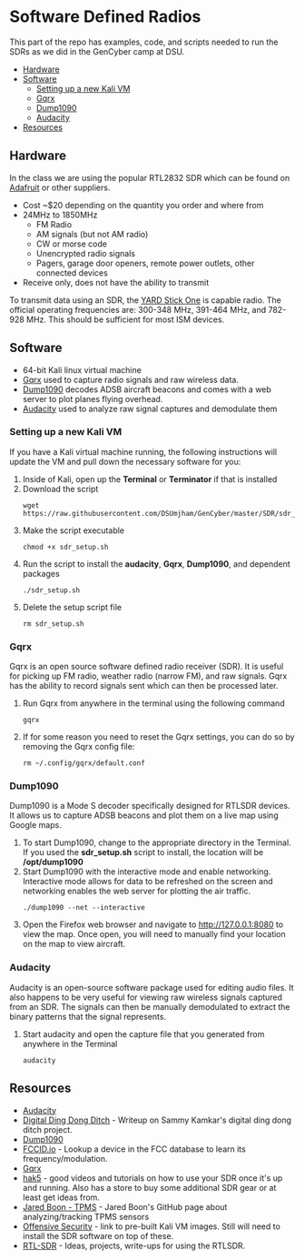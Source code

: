 
# Software Defined Radios
This part of the repo has examples, code, and scripts needed to run the SDRs as we did in the GenCyber camp at DSU.

* [Hardware](#Hardware)
* [Software](#Software)
	* [Setting up a new Kali VM](#setting-up-a-new-kali-VM)
	* [Gqrx](#gqrx)
	* [Dump1090](#dump1090)
	* [Audacity](#audacity)
* [Resources](#resources)

## Hardware
In the class we are using the popular RTL2832 SDR which can be found on [Adafruit](https://www.adafruit.com/product/1497) or other suppliers.

* Cost ~$20 depending on the quantity you order and where from
* 24MHz to 1850MHz 
	*  FM Radio
	* AM signals (but not AM radio)
	* CW or morse code
	* Unencrypted radio signals
	* Pagers, garage door openers, remote power outlets, other connected devices
* Receive only, does not have the ability to transmit

To transmit data using an SDR, the [YARD Stick One](https://greatscottgadgets.com/yardstickone/) is capable radio.  The official operating frequencies are: 300-348 MHz, 391-464 MHz, and 782-928 MHz.  This should be sufficient for most ISM devices.

## Software
* 64-bit Kali linux virtual machine
* [Gqrx](http://gqrx.dk) used to capture radio signals and raw wireless data.
* [Dump1090](https://github.com/antirez/dump1090) decodes ADSB aircraft beacons and comes with a web server to plot planes flying overhead.
* [Audacity](https://github.com/audacity/audacity) used to analyze raw signal captures and demodulate them

### Setting up a new Kali VM
If you have a Kali virtual machine running, the following instructions will update the VM and pull down the necessary software for you:

 1.  Inside of Kali, open up the **Terminal** or **Terminator** if that is installed
 2. Download the script
	```console
	wget https://raw.githubusercontent.com/DSUmjham/GenCyber/master/SDR/sdr_setup.sh
	```
 3. Make the script executable
	```console
	chmod +x sdr_setup.sh 
	```
 4. Run the script to install the **audacity**, **Gqrx**, **Dump1090**, and dependent packages	
	```console
	./sdr_setup.sh 
	```
 5. Delete the setup script file
	```console
	rm sdr_setup.sh 
	```
### Gqrx
Gqrx is an open source software defined radio receiver (SDR).  It is useful for picking up FM radio, weather radio (narrow FM), and raw signals.  Gqrx has the ability to record signals sent which can then be processed later.

 1. Run Gqrx from anywhere in the terminal using the following command
	 ```console
	 gqrx
	 ```

2. If for some reason you need to reset the Gqrx settings, you can do so by removing the Gqrx config file:
	```console
	rm ~/.config/gqrx/default.conf
	```
### Dump1090
Dump1090 is a Mode S decoder specifically designed for RTLSDR devices.  It allows us to capture ADSB beacons and plot them on a live map using Google maps.

1. To start Dump1090, change to the appropriate directory in the Terminal. If you used the **sdr_setup.sh** script to install, the location will be **/opt/dump1090**
2. Start Dump1090 with the interactive mode and enable networking.  Interactive mode allows for data to be refreshed on the screen and networking enables the web server for plotting the air traffic.
	```console
	./dump1090 --net --interactive
	```
3. Open the Firefox web browser and navigate to http://127.0.0.1:8080 to view the map.  Once open, you will need to manually find your location on the map to view aircraft.

### Audacity
Audacity is an open-source software package used for editing audio files.  It also happens to be very useful for viewing raw wireless signals captured from an SDR.  The signals can then be manually demodulated to extract the binary patterns that the signal represents.

1. Start audacity and open the capture file that you generated from anywhere in the Terminal
	```console
	audacity
	```

## Resources
* [Audacity](https://github.com/audacity/audacity)
* [Digital Ding Dong Ditch](http://samy.pl/dingdong/) - Writeup on Sammy Kamkar's digital ding dong ditch project.
* [Dump1090](https://github.com/antirez/dump1090)
* [FCCID.io](https://fccid.io) - Lookup a device in the FCC database to learn its frequency/modulation.
* [Gqrx](http://gqrx.dk)
* [hak5](https://www.rtl-sdr.com/tag/hak5/) - good videos and tutorials on how to use your SDR once it's up and running.  Also has a store to buy some additional SDR gear or at least get ideas from.
* [Jared Boon - TPMS](https://github.com/jboone/tpms) - Jared Boon's GitHub page about analyzing/tracking TPMS sensors
* [Offensive Security](https://www.offensive-security.com/kali-linux-vm-vmware-virtualbox-image-download/) - link to pre-built Kali VM images.  Still will need to install the SDR software on top of these.
* [RTL-SDR](https://www.rtl-sdr.com) - Ideas, projects, write-ups for using the RTLSDR.
